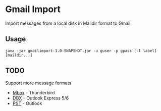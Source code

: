 # Gmail Import

Import messages from a local disk in Maildir format to Gmail.

## Usage

```
java -jar gmailimport-1.0-SNAPSHOT.jar -u guser -p gpass [-l label] [maildir...]
```

## TODO

Support more message formats

* [Mbox](http://en.wikipedia.org/wiki/Mbox) - Thunderbird
* [DBX](http://jmbox.svn.sourceforge.net/viewvc/jmbox/trunk/src/java/jmbox/oe5dbx/) - Outlook Express 5/6
* [PST](http://code.google.com/p/java-libpst/) - Outlook
